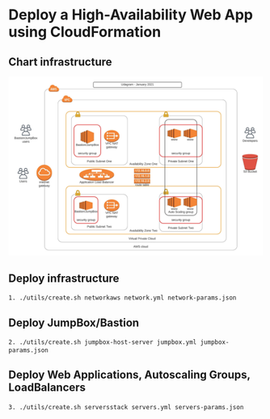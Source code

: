 # Deploy a High-Availability Web App using CloudFormation

## Chart infrastructure

   ![Chart infrastructure](https://github.com/lfergon/aws-udagram/blob/master/udagram_route_table.jpeg?raw=true)

## Deploy infrastructure

    1. ./utils/create.sh networkaws network.yml network-params.json

## Deploy JumpBox/Bastion

    2. ./utils/create.sh jumpbox-host-server jumpbox.yml jumpbox-params.json 

## Deploy Web Applications, Autoscaling Groups, LoadBalancers

    3. ./utils/create.sh serversstack servers.yml servers-params.json


